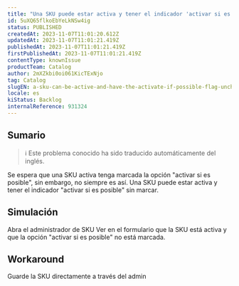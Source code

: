 ```yaml
---
title: "Una SKU puede estar activa y tener el indicador 'activar si es posible' desmarcado"
id: 5uXQ65flkoEbYeLkNSw4ig
status: PUBLISHED
createdAt: 2023-11-07T11:01:20.612Z
updatedAt: 2023-11-07T11:01:21.419Z
publishedAt: 2023-11-07T11:01:21.419Z
firstPublishedAt: 2023-11-07T11:01:21.419Z
contentType: knownIssue
productTeam: Catalog
author: 2mXZkbi0oi061KicTExNjo
tag: Catalog
slugEN: a-sku-can-be-active-and-have-the-activate-if-possible-flag-unchecked
locale: es
kiStatus: Backlog
internalReference: 931324
---
```


## Sumario

>ℹ️ Este problema conocido ha sido traducido automáticamente del inglés.


Se espera que una SKU activa tenga marcada la opción "activar si es posible", sin embargo, no siempre es así.
Una SKU puede estar activa y tener el indicador "activar si es posible" sin marcar.



## Simulación


Abra el administrador de SKU
Ver en el formulario que la SKU está activa y que la opción "activar si es posible" no está marcada.



## Workaround


Guarde la SKU directamente a través del admin





